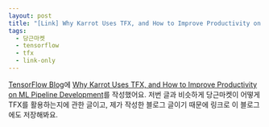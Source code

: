 ```yaml
---
layout: post
title: "[Link] Why Karrot Uses TFX, and How to Improve Productivity on ML Pipeline Development"
tags:
  - 당근마켓
  - tensorflow
  - tfx
  - link-only
---
```


[TensorFlow Blog](https://blog.tensorflow.org/)에 [Why Karrot Uses TFX, and How to Improve Productivity on ML Pipeline Development](https://blog.tensorflow.org/2022/05/why-karrot-uses-tfx.html)를 작성했어요. 저번 글과 비슷하게 당근마켓이 어떻게 TFX를 활용하는지에 관한 글이고, 제가 작성한 블로그 글이기 때문에 링크로 이 블로그에도 저장해봐요.
